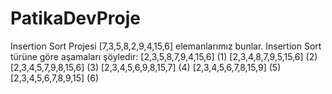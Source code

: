 # PatikaDevProje
Insertion Sort Projesi
[7,3,5,8,2,9,4,15,6] elemanlarımız bunlar. 
Insertion Sort türüne göre aşamaları şöyledir:
  [2,3,5,8,7,9,4,15,6] (1)
  [2,3,4,8,7,9,5,15,6] (2)
  [2,3,4,5,7,9,8,15,6] (3)
  [2,3,4,5,6,9,8,15,7] (4)
  [2,3,4,5,6,7,8,15,9] (5)
  [2,3,4,5,6,7,8,9,15] (6)

